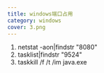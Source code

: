 ```yaml
---
title: windows端口占用
category: windows
cover: 3.png
---
```


1. netstat -aon|findstr "8080"
2. tasklist|findstr "9524"
3. taskkill /f /t /im java.exe

